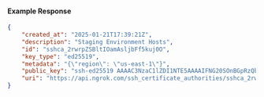 <!-- Code generated for API Clients. DO NOT EDIT. -->

#### Example Response

```json
{
	"created_at": "2025-01-21T17:39:21Z",
	"description": "Staging Environment Hosts",
	"id": "sshca_2rwrpZSBltIOamAsljbFf5kuj0O",
	"key_type": "ed25519",
	"metadata": "{\"region\": \"us-east-1\"}",
	"public_key": "ssh-ed25519 AAAAC3NzaC1lZDI1NTE5AAAAIFNG20SOnBGpRzQbwoi99wljBDtyoXfsRJFd6+/9TtTA",
	"uri": "https://api.ngrok.com/ssh_certificate_authorities/sshca_2rwrpZSBltIOamAsljbFf5kuj0O"
}
```

